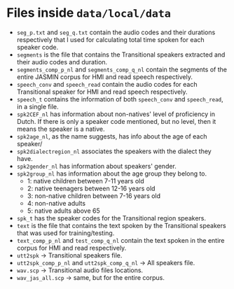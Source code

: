 # Files inside `data/local/data`
- `seg_p.txt` and `seg_q.txt` contain the audio codes and their durations respectively that I used for calculating total time spoken for each speaker code.
- `segments` is the file that contains the Transitional speakers extracted and their audio codes and duration.
- `segments_comp_p_nl` and `segments_comp_q_nl` contain the segments of the entire JASMIN corpus for HMI and read speech respectively.
- `speech_conv` and `speech_read` contain the audio codes for each Transitional speaker for HMI and read speech respectively.
- `speech_t` contains the information of both `speech_conv` and `speech_read`, in a single file.
- `spk2CEF_nl` has information about non-natives' level of proficiency in Dutch. If there is only a speaker code mentioned, but no level, then it means the speaker is a native.
- `spk2age_nl`, as the name suggests, has info about the age of each speaker/
- `spk2dialectregion_nl` associates the speakers with the dialect they have.
- `spk2gender_nl` has information about speakers' gender.
- `spk2group_nl` has information about the age group they belong to.
  - 1: native children between 7-11 years old
  - 2: native teenagers between 12-16 years old
  - 3: non-native children between 7-16 years old
  - 4: non-native adults
  - 5: native adults above 65
- `spk_t` has the speaker codes for the Transitional region speakers.
- `text` is the file that contains the text spoken by the Transitional speakers that was used for training/testing.
- `text_comp_p_nl` and `test_comp_q_nl` contain the text spoken in the entire corpus for HMI and read respectively.
- `utt2spk` -> Transitional speakers file.
- `utt2spk_comp_p_nl` and `utt2spk_comp_q_nl` -> All speakers file.
- `wav.scp` -> Transitional audio files locations.
- `wav_jas_all.scp` -> same, but for the entire corpus.
